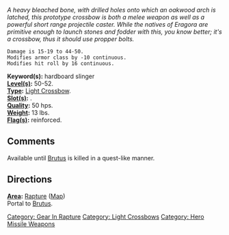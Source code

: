 *A heavy bleached bone, with drilled holes onto which an oakwood arch is
latched, this prototype crossbow is both a melee weapon as well as a
powerful short range projectile caster. While the natives of Eragora are
primitive enough to launch stones and fodder with this, you know better;
it's a crossbow, thus it should use propper bolts.*

`Damage is 15-19 to 44-50.`  
`Modifies armor class by -10 continuous.`  
`Modifies hit roll by 16 continuous.`

**Keyword(s):** hardboard slinger  
**[Level(s)](Object_Level "wikilink"):** 50-52.  
**[Type](:Category:_Object_Types "wikilink"):** [Light
Crossbow](:Category:Light_Crossbows "wikilink").  
**[Slot(s)](Object_Slots "wikilink"):** <wielded>.  
**[Quality](Object_Quality "wikilink"):** 50 hps.  
**[Weight](Object_Weight "wikilink"):** 13 lbs.  
**[Flag(s)](:Category:_Object_Flags "wikilink"):** reinforced.  

## Comments

Available until [Brutus](Brutus "wikilink") is killed in a quest-like
manner.

## Directions

**[Area](:Category:_Areas "wikilink"):** [
Rapture](:Category:_Rapture "wikilink")
([Map](Rapture_Map "wikilink"))  
Portal to [Brutus](Brutus "wikilink").

[Category: Gear In Rapture](Category:_Gear_In_Rapture "wikilink")
[Category: Light Crossbows](Category:_Light_Crossbows "wikilink")
[Category: Hero Missile
Weapons](Category:_Hero_Missile_Weapons "wikilink")
